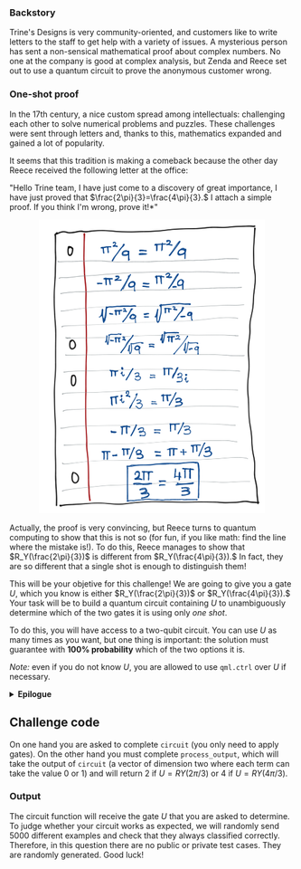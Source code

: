 ### Backstory

Trine's Designs is very community-oriented, and customers like to write letters to the staff to get help with a variety of issues. A mysterious person has sent a non-sensical mathematical proof about complex numbers. No one at the company is good at complex analysis, but Zenda and Reece set out to use a quantum circuit to prove the anonymous customer wrong.

### One-shot proof

In the 17th century, a nice custom spread among intellectuals: challenging each other to solve numerical problems and puzzles. These challenges were sent through letters and, thanks to this, mathematics expanded and gained a lot of popularity.

It seems that this tradition is making a comeback because the other day Reece received the following letter at the office:

"Hello Trine team, I have just come to a discovery of great importance, I have just proved that $\frac{2\pi}{3}=\frac{4\pi}{3}.$ I attach a simple proof. If you think I'm wrong, prove it!*"
<p align="center">
<img src="./images/2is4.jpeg" alt="drawing" width="400"/>
</p>

Actually, the proof is very convincing, but Reece turns to quantum computing to show that this is not so (for fun, if you like math: find the line where the mistake is!). To do this, Reece manages to show that $R_Y(\frac{2\pi}{3})$ is different from $R_Y(\frac{4\pi}{3}).$ In fact, they are so different that a single shot is enough to distinguish them!

This will be your objetive for this challenge! We are going to give you a gate $U$, which you know is either $R_Y(\frac{2\pi}{3})$ or $R_Y(\frac{4\pi}{3}).$ Your task will be to build a quantum circuit containing $U$ to unambiguously determine which of the two gates it is using only *one shot*.  

To do this, you will have access to a two-qubit circuit. You can use $U$ as many times as you want, but one thing is important: the solution must guarantee with **100% probability** which of the two options it is.

<i>Note:</i> even if you do not know $U$, you are allowed to use `qml.ctrl` over $U$ if necessary.

<details><summary><b>Epilogue</b></summary>

After successfully debunking the proof, Zenda and Reece are enjoying a well-deserved rest from office hijinks when Doc Trine, the boss herself, appears from the basement laboratory. "Well, it seems you have passed my little math test! Please, step into my office." Her office is the basement, and they filled with all sorts of odds and ends: a machine whose only function is to turn itself off, an anti-toaster for making old bread fresh, some sort of tiny imp lugging around two chambers and looking for work. Trine looks at them: "I think you might be excited by my latest invention. It promises to save us all a lot of time!"

<i>Read on in <b>Bending Bennett's Laws</b>.</i>

</details>

## Challenge code

On one hand you are asked to complete `circuit` (you only need to apply gates).
On the other hand you must complete `process_output`, which will take the output of `circuit` (a vector of dimension two where each term can take the value 0 or 1) and will return 2 if $U = RY(2\pi/3)$ or 4 if $U = RY(4\pi/3).$


### Output

The circuit function will receive the gate $U$ that you are asked to determine. To judge whether your circuit works as expected, we will randomly send 5000 different examples and check that they always classified correctly. Therefore, in this question there are no public or private test cases. They are randomly generated.
Good luck!
